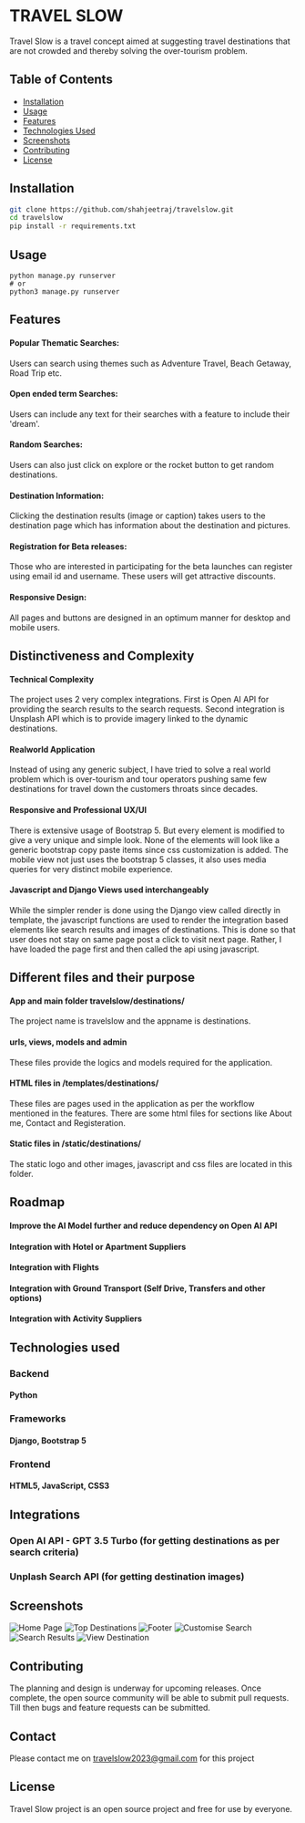 # TRAVEL SLOW

Travel Slow is a travel concept aimed at suggesting travel destinations that are not crowded and thereby solving the over-tourism problem.

## Table of Contents

- [Installation](#installation)
- [Usage](#usage)
- [Features](#features)
- [Technologies Used](#technologies-used)
- [Screenshots](#screenshots)
- [Contributing](#contributing)
- [License](#license)

## Installation

```bash
git clone https://github.com/shahjeetraj/travelslow.git
cd travelslow
pip install -r requirements.txt
```

## Usage
```
python manage.py runserver
# or
python3 manage.py runserver
```

## Features
#### Popular Thematic Searches:
Users can search using themes such as Adventure Travel, Beach Getaway, Road Trip etc.
#### Open ended term Searches:
Users can include any text for their searches with a feature to include their 'dream'.
#### Random Searches:
Users can also just click on explore or the rocket button to get random destinations.
#### Destination Information:
Clicking the destination results (image or caption) takes users to the destination page which has information about the destination and pictures.
#### Registration for Beta releases:
Those who are interested in participating for the beta launches can register using email id and username. These users will get attractive discounts.
#### Responsive Design:
All pages and buttons are designed in an optimum manner for desktop and mobile users.

## Distinctiveness and Complexity
#### Technical Complexity
The project uses 2 very complex integrations. First is Open AI API for providing the search results to the search requests. Second integration is Unsplash API which is to provide imagery linked to the dynamic destinations.
#### Realworld Application
Instead of using any generic subject, I have tried to solve a real world problem which is over-tourism and tour operators pushing same few destinations for travel down the customers throats since decades.
#### Responsive and Professional UX/UI
There is extensive usage of Bootstrap 5. But every element is modified to give a very unique and simple look. None of the elements will look like a generic bootstrap copy paste items since css customization is added. The mobile view not just uses the bootstrap 5 classes, it also uses media queries for very distinct mobile experience.
#### Javascript and Django Views used interchangeably
While the simpler render is done using the Django view called directly in template, the javascript functions are used to render the integration based elements like search results and images of destinations. This is done so that user does not stay on same page post a click to visit next page. Rather, I have loaded the page first and then called the api using javascript.

## Different files and their purpose
#### App and main folder travelslow/destinations/
The project name is travelslow and the appname is destinations.
#### urls, views, models and admin
These files provide the logics and models required for the application.
#### HTML files in /templates/destinations/
These files are pages used in the application as per the workflow mentioned in the features. There are some html files for sections like About me, Contact and Registeration.
#### Static files in /static/destinations/
The static logo and other images, javascript and css files are located in this folder.
#### 

## Roadmap
#### Improve the AI Model further and reduce dependency on Open AI API
#### Integration with Hotel or Apartment Suppliers
#### Integration with Flights
#### Integration with Ground Transport (Self Drive, Transfers and other options)
#### Integration with Activity Suppliers

## Technologies used
### Backend
#### Python
### Frameworks
#### Django, Bootstrap 5
### Frontend
#### HTML5, JavaScript, CSS3

## Integrations
### Open AI API - GPT 3.5 Turbo (for getting destinations as per search criteria)
### Unplash Search API (for getting destination images)

## Screenshots
![Home Page](Slide1.jpg)
![Top Destinations](Slide2.jpg)
![Footer](Slide3.jpg)
![Customise Search](Slide4.jpg)
![Search Results](Slide5.jpg)
![View Destination](Slide6.jpg)

## Contributing

The planning and design is underway for upcoming releases. Once complete, the open source community will be able to submit pull requests.
Till then bugs and feature requests can be submitted.

## Contact

Please contact me on travelslow2023@gmail.com for this project

## License

Travel Slow project is an open source project and free for use by everyone.